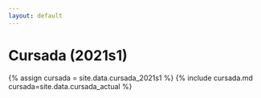 ```yaml
---
layout: default
---
```

# Cursada (2021s1)

{% assign cursada = site.data.cursada_2021s1 %}
{% include cursada.md cursada=site.data.cursada_actual %}
